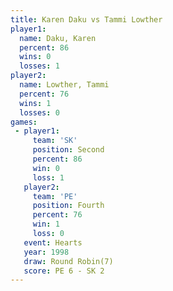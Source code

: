```yaml
---
title: Karen Daku vs Tammi Lowther
player1:              
  name: Daku, Karen   
  percent: 86         
  wins: 0             
  losses: 1           
player2:              
  name: Lowther, Tammi
  percent: 76         
  wins: 1             
  losses: 0           
games:
 - player1:          
     team: 'SK'      
     position: Second
     percent: 86     
     win: 0          
     loss: 1         
   player2:          
     team: 'PE'      
     position: Fourth
     percent: 76     
     win: 1          
     loss: 0         
   event: Hearts       
   year: 1998          
   draw: Round Robin(7)
   score: PE 6 - SK 2  
---
```

